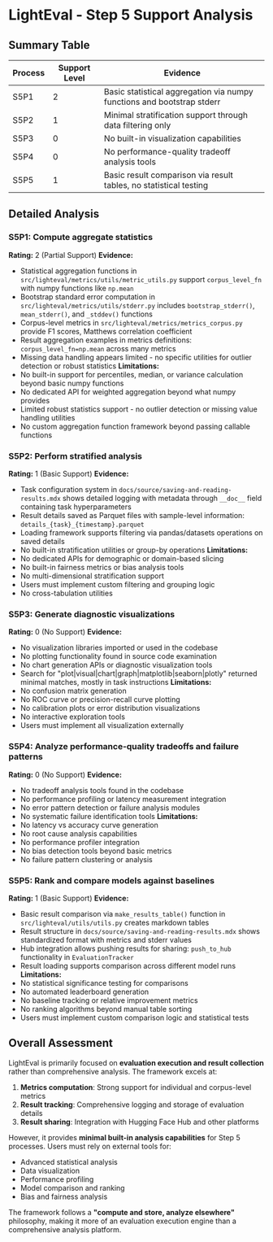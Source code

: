 # LightEval - Step 5 Support Analysis

## Summary Table
| Process | Support Level | Evidence |
|---------|--------------|----------|
| S5P1 | 2 | Basic statistical aggregation via numpy functions and bootstrap stderr |
| S5P2 | 1 | Minimal stratification support through data filtering only |
| S5P3 | 0 | No built-in visualization capabilities |
| S5P4 | 0 | No performance-quality tradeoff analysis tools |
| S5P5 | 1 | Basic result comparison via result tables, no statistical testing |

## Detailed Analysis

### S5P1: Compute aggregate statistics
**Rating:** 2 (Partial Support)
**Evidence:**
- Statistical aggregation functions in `src/lighteval/metrics/utils/metric_utils.py` support `corpus_level_fn` with numpy functions like `np.mean`
- Bootstrap standard error computation in `src/lighteval/metrics/utils/stderr.py` includes `bootstrap_stderr()`, `mean_stderr()`, and `_stddev()` functions
- Corpus-level metrics in `src/lighteval/metrics/metrics_corpus.py` provide F1 scores, Matthews correlation coefficient
- Result aggregation examples in metrics definitions: `corpus_level_fn=np.mean` across many metrics
- Missing data handling appears limited - no specific utilities for outlier detection or robust statistics
**Limitations:**
- No built-in support for percentiles, median, or variance calculation beyond basic numpy functions
- No dedicated API for weighted aggregation beyond what numpy provides
- Limited robust statistics support - no outlier detection or missing value handling utilities
- No custom aggregation function framework beyond passing callable functions

### S5P2: Perform stratified analysis
**Rating:** 1 (Basic Support)
**Evidence:**
- Task configuration system in `docs/source/saving-and-reading-results.mdx` shows detailed logging with metadata through `__doc__` field containing task hyperparameters
- Result details saved as Parquet files with sample-level information: `details_{task}_{timestamp}.parquet`
- Loading framework supports filtering via pandas/datasets operations on saved details
- No built-in stratification utilities or group-by operations
**Limitations:**
- No dedicated APIs for demographic or domain-based slicing
- No built-in fairness metrics or bias analysis tools  
- No multi-dimensional stratification support
- Users must implement custom filtering and grouping logic
- No cross-tabulation utilities

### S5P3: Generate diagnostic visualizations
**Rating:** 0 (No Support)
**Evidence:**
- No visualization libraries imported or used in the codebase
- No plotting functionality found in source code examination
- No chart generation APIs or diagnostic visualization tools
- Search for "plot|visual|chart|graph|matplotlib|seaborn|plotly" returned minimal matches, mostly in task instructions
**Limitations:**
- No confusion matrix generation
- No ROC curve or precision-recall curve plotting
- No calibration plots or error distribution visualizations
- No interactive exploration tools
- Users must implement all visualization externally

### S5P4: Analyze performance-quality tradeoffs and failure patterns
**Rating:** 0 (No Support)
**Evidence:**
- No tradeoff analysis tools found in the codebase
- No performance profiling or latency measurement integration
- No error pattern detection or failure analysis modules
- No systematic failure identification tools
**Limitations:**
- No latency vs accuracy curve generation
- No root cause analysis capabilities
- No performance profiler integration
- No bias detection tools beyond basic metrics
- No failure pattern clustering or analysis

### S5P5: Rank and compare models against baselines
**Rating:** 1 (Basic Support)
**Evidence:**
- Basic result comparison via `make_results_table()` function in `src/lighteval/utils/utils.py` creates markdown tables
- Result structure in `docs/source/saving-and-reading-results.mdx` shows standardized format with metrics and stderr values
- Hub integration allows pushing results for sharing: `push_to_hub` functionality in `EvaluationTracker`
- Result loading supports comparison across different model runs
**Limitations:**
- No statistical significance testing for comparisons
- No automated leaderboard generation
- No baseline tracking or relative improvement metrics
- No ranking algorithms beyond manual table sorting
- Users must implement custom comparison logic and statistical tests

## Overall Assessment

LightEval is primarily focused on **evaluation execution and result collection** rather than comprehensive analysis. The framework excels at:

1. **Metrics computation**: Strong support for individual and corpus-level metrics
2. **Result tracking**: Comprehensive logging and storage of evaluation details
3. **Result sharing**: Integration with Hugging Face Hub and other platforms

However, it provides **minimal built-in analysis capabilities** for Step 5 processes. Users must rely on external tools for:

- Advanced statistical analysis
- Data visualization  
- Performance profiling
- Model comparison and ranking
- Bias and fairness analysis

The framework follows a **"compute and store, analyze elsewhere"** philosophy, making it more of an evaluation execution engine than a comprehensive analysis platform.